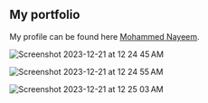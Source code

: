 ## My portfolio

My profile can be found here [Mohammed Nayeem](https://resume-itsmohammednayeem.vercel.app/en).

![Screenshot 2023-12-21 at 12 24 45 AM](https://github.com/itsMohammedNayeem/resume/assets/127741549/793bc523-7ca5-4d54-b483-a43097ed36e2)

![Screenshot 2023-12-21 at 12 24 55 AM](https://github.com/itsMohammedNayeem/resume/assets/127741549/8f8d84f9-e4f0-4397-9193-f73d87ff8c6d)

![Screenshot 2023-12-21 at 12 25 03 AM](https://github.com/itsMohammedNayeem/resume/assets/127741549/ea0e4e17-f49f-43f4-864a-fe5c11211fa6)
